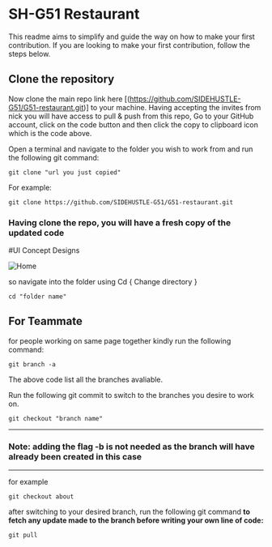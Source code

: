# SH-G51 Restaurant

This readme aims to simplify and guide the way on how to make your first contribution. If you are looking to make your first contribution, follow the steps below.

## Clone the repository

Now clone the main repo link here [(https://github.com/SIDEHUSTLE-G51/G51-restaurant.git)] to your machine. Having accepting the invites from nick you will have access to pull & push from this repo, Go to your GitHub account, click on the code button and then click the copy to clipboard icon which is the code above.

Open a terminal and navigate to the folder you wish to work from and run the following git command:

```
git clone "url you just copied"
```

For example:

```
git clone https://github.com/SIDEHUSTLE-G51/G51-restaurant.git
```

### Having clone the repo, you will have a fresh copy of the updated code

#UI Concept Designs

![Home](https://user-images.githubusercontent.com/21057939/164898329-1123cd47-5bd8-4ce5-8729-cd08f7cb4634.png)

so navigate into the folder using Cd { Change directory }

```
cd "folder name"
```

## For Teammate

for people working on same page together kindly run the following command:

```
git branch -a
```

The above code list all the branches avaliable.

Run the following git commit to switch to the branches you desire to work on.

```
git checkout "branch name"
```

---

### **Note:** adding the flag -b is not needed as the branch will have already been created in this case

---

for example

```
git checkout about
```

after switching to your desired branch, run the following git command
**to fetch any update made to the branch before writing your own line of code:**

```
git pull
```
